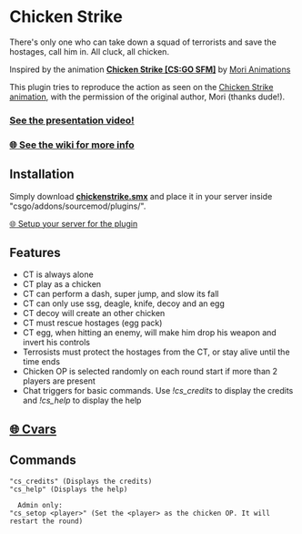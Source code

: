 # Chicken Strike
There's only one who can take down a squad of terrorists and save the hostages, call him in. All cluck, all chicken.

Inspired by the animation [**Chicken Strike [CS:GO SFM]**](https://www.youtube.com/watch?v=8kOOlC058ls) by [Mori Animations](https://www.youtube.com/channel/UCHA8dQhAxZ7o8KMy0pNhGtQ)

This plugin tries to reproduce the action as seen on the [Chicken Strike animation](https://www.youtube.com/watch?v=8kOOlC058ls), with the permission of the original author, Mori (thanks dude!).

### [See the presentation video!](https://www.youtube.com/watch?v=f6aps0025Hg)

### [:globe_with_meridians: See the wiki for more info](https://github.com/Keplyx/chickenstrike/wiki)

## Installation

Simply download **[chickenstrike.smx](https://github.com/Keplyx/chickenstrike/raw/master/chickenstrike.smx)** and place it in your server inside "csgo/addons/sourcemod/plugins/".

[:globe_with_meridians: Setup your server for the plugin](https://github.com/Keplyx/chickenstrike/wiki/Setup-your-server)


## Features

   * CT is always alone
   * CT play as a chicken
   * CT can perform a dash, super jump, and slow its fall
   * CT can only use ssg, deagle, knife, decoy and an egg
   * CT decoy will create an other chicken
   * CT must rescue hostages (egg pack)
   * CT egg, when hitting an enemy, will make him drop his weapon and invert his controls
   * Terrosists must protect the hostages from the CT, or stay alive until the time ends
   * Chicken OP is selected randomly on each round start if more than 2 players are present
   * Chat triggers for basic commands. Use *!cs_credits* to display the credits and *!cs_help* to display the help

## [:globe_with_meridians: Cvars](https://github.com/Keplyx/chickenstrike/blob/master/chickenstrike.cfg)

## Commands

    "cs_credits" (Displays the credits)
    "cs_help" (Displays the help)
    
	  Admin only:
    "cs_setop <player>" (Set the <player> as the chicken OP. It will restart the round)
